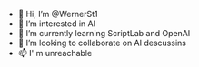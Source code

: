 - 👋 Hi, I’m @WernerSt1
- 👀 I’m interested in AI
- 🌱 I’m currently learning ScriptLab and OpenAI
- 💞️ I’m looking to collaborate on AI descussins
- 📫 I' m unreachable

<!---
WernerSt1/WernerSt1 is a ✨ special ✨ repository because its `README.md` (this file) appears on your GitHub profile.
You can click the Preview link to take a look at your changes.
--->
